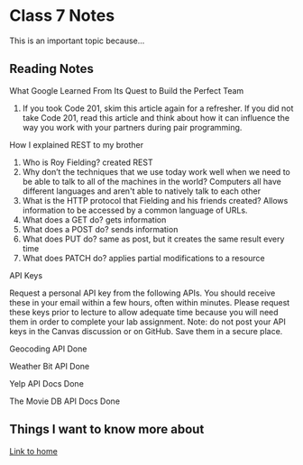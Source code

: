 # Class 7 Notes

This is an important topic because...

## Reading Notes

What Google Learned From Its Quest to Build the Perfect Team

1. If you took Code 201, skim this article again for a refresher. If you did not take Code 201, read this article and think about how it can influence the way you work with your partners during pair programming.

How I explained REST to my brother

1. Who is Roy Fielding?  created REST
2. Why don’t the techniques that we use today work well when we need to be able to talk to all of the machines in the world?  Computers all have different languages and aren't able to natively talk to each other
3. What is the HTTP protocol that Fielding and his friends created?  Allows information to be accessed by a common language of URLs.
4. What does a GET do?  gets information
5. What does a POST do?  sends information
6. What does PUT do?  same as post, but it creates the same result every time
7. What does PATCH do?  applies partial modifications to a resource

API Keys

Request a personal API key from the following APIs. You should receive these in your email within a few hours, often within minutes. Please request these keys prior to lecture to allow adequate time because you will need them in order to complete your lab assignment. Note: do not post your API keys in the Canvas discussion or on GitHub. Save them in a secure place.

Geocoding API Done

Weather Bit API Done

Yelp API Docs Done

The Movie DB API Docs Done

## Things I want to know more about

[Link to home](https://mikeshen7.github.io/reading-notes)
